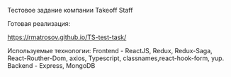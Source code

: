 Тестовое задание компании Takeoff Staff

Готовая реализация:

https://rmatrosov.github.io/TS-test-task/

Используемые технологии: Frontend - ReactJS, Redux, Redux-Saga, React-Routher-Dom, axios, Typescript, classnames,react-hook-form, yup.
                          Backend - Express, MongoDB

